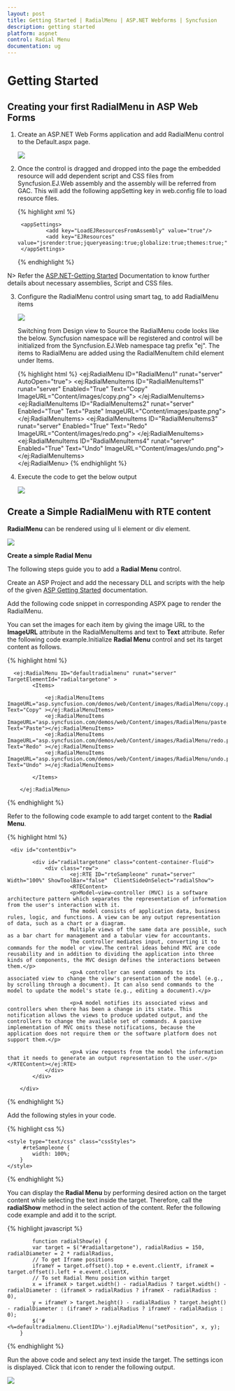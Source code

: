 ```yaml
---
layout: post
title: Getting Started | RadialMenu | ASP.NET Webforms | Syncfusion
description: getting started
platform: aspnet
control: Radial Menu
documentation: ug
---
```


# Getting Started

## Creating your first RadialMenu in ASP Web Forms

1. Create an ASP.NET Web Forms application and add RadialMenu control to the Default.aspx page.

    ![](getting-started_images\getting-started_img3.png)

2. Once the control is dragged and dropped into the page the embedded resource will add dependent script and CSS files from Syncfusion.EJ.Web assembly and the assembly will be referred from GAC. This will add the following appSetting key in web.config file to load resource files.

    {% highlight xml %}
        
        <appSettings>
                <add key="LoadEJResourcesFromAssembly" value="true"/>
                <add key="EJResources" value="jsrender:true;jqueryeasing:true;globalize:true;themes:true;"/>
        </appSettings>
            
    {% endhighlight %}
    
N> Refer the [ASP.NET-Getting Started](http://help.syncfusion.com/aspnet/getting-started#manual-integration-of-syncfusion-aspnet-controls-into-the-newexisting-application) Documentation to know further details about necessary assemblies, Script and CSS files.

3. Configure the RadialMenu control using smart tag, to add RadialMenu items

    ![](getting-started_images\getting-started_img4.png)

    Switching from Design view to Source the RadialMenu code looks like the below. Syncfusion namespace will be registered and control will be initialized from the Syncfusion.EJ.Web namespace tag prefix "ej". The items to RadialMenu are added using the RadialMenuItem child element under Items.

    {% highlight html %}
            <ej:RadialMenu ID="RadialMenu1" runat="server" AutoOpen="true">
                <Items>
                    <ej:RadialMenuItems ID="RadialMenuItems1" runat="server" Enabled="True" Text="Copy" ImageURL="Content/images/copy.png">
                    </ej:RadialMenuItems>
                    <ej:RadialMenuItems ID="RadialMenuItems2" runat="server" Enabled="True" Text="Paste" ImageURL="Content/images/paste.png">
                    </ej:RadialMenuItems>
                    <ej:RadialMenuItems ID="RadialMenuItems3" runat="server" Enabled="True" Text="Redo" ImageURL="Content/images/redo.png">
                    </ej:RadialMenuItems>
                    <ej:RadialMenuItems ID="RadialMenuItems4" runat="server" Enabled="True" Text="Undo" ImageURL="Content/images/undo.png">
                    </ej:RadialMenuItems>
                </Items>            
            </ej:RadialMenu>
    {% endhighlight %}

4. Execute the code to get the below output

    ![](getting-started_images\getting-started_img5.png)

## Create a Simple RadialMenu with RTE content

**RadialMenu** can be rendered using ul li element or div element.   

![](getting-started_images\getting-started_img1.png)

**Create a simple Radial Menu**

The following steps guide you to add a **Radial Menu** control.

Create an ASP Project and add the necessary DLL and scripts with the help of the given [ASP Getting Started](http://help.syncfusion.com/aspnet/getting-started) documentation.

Add the following code snippet in corresponding ASPX page to render the RadialMenu.

You can set the images for each item by giving the image URL to the **ImageURL** attribute in the RadialMenuItems and text to **Text** attribute. Refer the following code example.Initialize **Radial Menu** control and set its target content as follows.

{% highlight html %}

      <ej:RadialMenu ID="defaultradialmenu" runat="server" TargetElementId="radialtargetone" >         
            <Items>
           
                <ej:RadialMenuItems ImageURL="asp.syncfusion.com/demos/web/Content/images/RadialMenu/copy.png" Text="Copy" ></ej:RadialMenuItems>
                <ej:RadialMenuItems ImageURL="asp.syncfusion.com/demos/web/Content/images/RadialMenu/paste.png" Text="Paste"></ej:RadialMenuItems>
                <ej:RadialMenuItems ImageURL="asp.syncfusion.com/demos/web/Content/images/RadialMenu/redo.png" Text="Redo" ></ej:RadialMenuItems>
                <ej:RadialMenuItems ImageURL="asp.syncfusion.com/demos/web/Content/images/RadialMenu/undo.png" Text="Undo" ></ej:RadialMenuItems>
            
            </Items>

        </ej:RadialMenu>

{% endhighlight %}

Refer to the following code example to add target content to the **Radial Menu**.

{% highlight html %}

     <div id="contentDiv">

            <div id="radialtargetone" class="content-container-fluid">
                <div class="row">
                        <ej:RTE ID="rteSampleone" runat="server" Width="100%" ShowToolBar="false"  ClientSideOnSelect="radialShow">
                        <RTEContent>
                        <p>Model–view–controller (MVC) is a software architecture pattern which separates the representation of information from the user's interaction with it.
                        The model consists of application data, business rules, logic, and functions. A view can be any output representation of data, such as a chart or a diagram.
                        Multiple views of the same data are possible, such as a bar chart for management and a tabular view for accountants.
                        The controller mediates input, converting it to commands for the model or view.The central ideas behind MVC are code reusability and in addition to dividing the application into three kinds of components, the MVC design defines the interactions between them.</p>
                        <p>A controller can send commands to its associated view to change the view's presentation of the model (e.g., by scrolling through a document). It can also send commands to the model to update the model's state (e.g., editing a document).</p>

                        <p>A model notifies its associated views and controllers when there has been a change in its state. This notification allows the views to produce updated output, and the controllers to change the available set of commands. A passive implementation of MVC omits these notifications, because the application does not require them or the software platform does not support them.</p>

                        <p>A view requests from the model the information that it needs to generate an output representation to the user.</p>
    </RTEContent></ej:RTE>
                </div>
            </div>

        </div>

{% endhighlight %}

Add the following styles in your code.
    
{% highlight css %}

    <style type="text/css" class="cssStyles">
         #rteSampleone {
            width: 100%;
        }
    </style>


{% endhighlight %}


You can display the **Radial Menu** by performing desired action on the target content while selecting the text inside the target. Therefore, call the **radialShow** method in the select action of the content. Refer  the following code example and add it to the script.

{% highlight javascript %}

           
            function radialShow(e) {
            var target = $("#radialtargetone"), radialRadius = 150, radialDiameter = 2 * radialRadius,
            // To get Iframe positions
            iframeY = target.offset().top + e.event.clientY, iframeX = target.offset().left + e.event.clientX,
            // To set Radial Menu position within target
            x = iframeX > target.width() - radialRadius ? target.width() - radialDiameter : (iframeX > radialRadius ? iframeX - radialRadius : 0),
            y = iframeY > target.height() - radialRadius ? target.height() - radialDiameter : (iframeY > radialRadius ? iframeY - radialRadius : 0);
            $('#<%=defaultradialmenu.ClientID%>').ejRadialMenu("setPosition", x, y);
        }               
 
{% endhighlight %}

Run the above code and select any text inside the target. The settings icon is displayed. Click that icon to render the following output.


![](getting-started_images\getting-started_img2.png)


